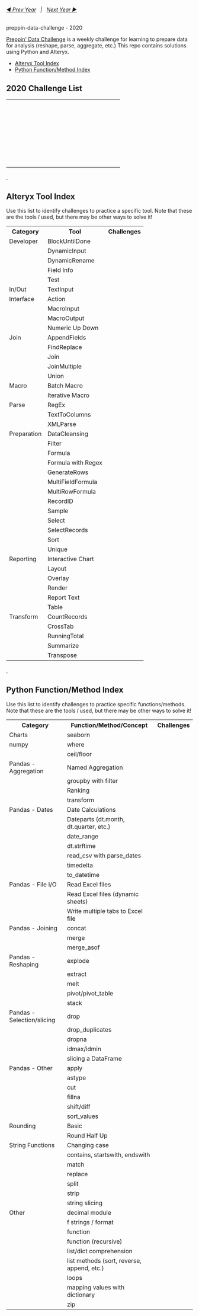 <h6><a href="..\2019\README.md">◀  Prev Year</a>&nbsp;&nbsp;&nbsp;|&nbsp;&nbsp;&nbsp;<a href="..\2021\README.md">Next Year  ▶</a></h6>

preppin-data-challenge - 2020

[Preppin' Data Challenge](https://preppindata.blogspot.com/) is a weekly challenge for learning to prepare data for analysis (reshape, parse, aggregate, etc.) This repo contains solutions using Python and Alteryx.

* [Alteryx Tool Index](#alteryx-index)
* [Python Function/Method Index](#python-index)

## 2020 Challenge List

<table>
  <tr>
    <td><!--<a href="preppin-data-2020-01/README.md">Week 1</a>-->&nbsp;&nbsp;&nbsp;&nbsp;&nbsp;&nbsp;</td>
    <td><!--<a href="preppin-data-2020-08/README.md">Week 8</a>-->&nbsp;&nbsp;&nbsp;&nbsp;&nbsp;&nbsp;</td>
    <td><!--<a href="preppin-data-2020-15/README.md">Week 15</a>-->&nbsp;&nbsp;&nbsp;&nbsp;&nbsp;</td>
    <td><!--<a href="preppin-data-2020-22/README.md">Week 22</a>-->&nbsp;&nbsp;&nbsp;&nbsp;&nbsp;</td>
    <td><!--<a href="preppin-data-2020-29/README.md">Week 29</a>-->&nbsp;&nbsp;&nbsp;&nbsp;&nbsp;</td>
    <td><!--<a href="preppin-data-2020-36/README.md">Week 36</a>-->&nbsp;&nbsp;&nbsp;&nbsp;&nbsp;</td>
    <td><!--<a href="preppin-data-2020-43/README.md">Week 43</a>-->&nbsp;&nbsp;&nbsp;&nbsp;&nbsp;</td>
    <td><!--<a href="preppin-data-2020-50/README.md">Week 50</a>-->&nbsp;&nbsp;&nbsp;&nbsp;&nbsp;</td>
  </tr>
  <tr>
    <td><!--<a href="preppin-data-2020-02/README.md">Week 2</a>-->&nbsp;&nbsp;&nbsp;&nbsp;&nbsp;&nbsp;</td>
    <td><!--<a href="preppin-data-2020-09/README.md">Week 9</a>-->&nbsp;&nbsp;&nbsp;&nbsp;&nbsp;&nbsp;</td>
    <td><!--<a href="preppin-data-2020-16/README.md">Week 16</a>-->&nbsp;&nbsp;&nbsp;&nbsp;&nbsp;</td>
    <td><!--<a href="preppin-data-2020-23/README.md">Week 23</a>-->&nbsp;&nbsp;&nbsp;&nbsp;&nbsp;</td>
    <td><!--<a href="preppin-data-2020-30/README.md">Week 30</a>-->&nbsp;&nbsp;&nbsp;&nbsp;&nbsp;</td>
    <td><!--<a href="preppin-data-2020-37/README.md">Week 37</a>-->&nbsp;&nbsp;&nbsp;&nbsp;&nbsp;</td>
    <td><!--<a href="preppin-data-2020-44/README.md">Week 44</a>-->&nbsp;&nbsp;&nbsp;&nbsp;&nbsp;</td>
    <td><!--<a href="preppin-data-2020-51/README.md">Week 51</a>-->&nbsp;&nbsp;&nbsp;&nbsp;&nbsp;</td>
  </tr>
  <tr>
    <td><!--<a href="preppin-data-2020-03/README.md">Week 3</a>-->&nbsp;&nbsp;&nbsp;&nbsp;&nbsp;&nbsp;</td>
    <td><!--<a href="preppin-data-2020-10/README.md">Week 10</a>-->&nbsp;&nbsp;&nbsp;&nbsp;&nbsp;</td>
    <td><!--<a href="preppin-data-2020-17/README.md">Week 17</a>-->&nbsp;&nbsp;&nbsp;&nbsp;&nbsp;</td>
    <td><!--<a href="preppin-data-2020-24/README.md">Week 24</a>-->&nbsp;&nbsp;&nbsp;&nbsp;&nbsp;</td>
    <td><!--<a href="preppin-data-2020-31/README.md">Week 31</a>-->&nbsp;&nbsp;&nbsp;&nbsp;&nbsp;</td>
    <td><!--<a href="preppin-data-2020-38/README.md">Week 38</a>-->&nbsp;&nbsp;&nbsp;&nbsp;&nbsp;</td>
    <td><!--<a href="preppin-data-2020-45/README.md">Week 45</a>-->&nbsp;&nbsp;&nbsp;&nbsp;&nbsp;</td>
    <td><!--<a href="preppin-data-2020-52/README.md">Week 52</a>-->&nbsp;&nbsp;&nbsp;&nbsp;&nbsp;</td>
  </tr>
  <tr>
    <td><!--<a href="preppin-data-2020-04/README.md">Week 4</a>-->&nbsp;&nbsp;&nbsp;&nbsp;&nbsp;&nbsp;</td>
    <td><!--<a href="preppin-data-2020-11/README.md">Week 11</a>-->&nbsp;&nbsp;&nbsp;&nbsp;&nbsp;</td>
    <td><!--<a href="preppin-data-2020-18/README.md">Week 18</a>-->&nbsp;&nbsp;&nbsp;&nbsp;&nbsp;</td>
    <td><!--<a href="preppin-data-2020-25/README.md">Week 25</a>-->&nbsp;&nbsp;&nbsp;&nbsp;&nbsp;</td>
    <td><!--<a href="preppin-data-2020-32/README.md">Week 32</a>-->&nbsp;&nbsp;&nbsp;&nbsp;&nbsp;</td>
    <td><!--<a href="preppin-data-2020-39/README.md">Week 39</a>-->&nbsp;&nbsp;&nbsp;&nbsp;&nbsp;</td>
    <td><!--<a href="preppin-data-2020-46/README.md">Week 46</a>-->&nbsp;&nbsp;&nbsp;&nbsp;&nbsp;</td>
    <td><!--<a href="preppin-data-2020-53/README.md">Week 53</a>-->&nbsp;&nbsp;&nbsp;&nbsp;&nbsp;</td>
  </tr>
  <tr>
    <td><!--<a href="preppin-data-2020-05/README.md">Week 5</a>-->&nbsp;&nbsp;&nbsp;&nbsp;&nbsp;&nbsp;</td>
    <td><!--<a href="preppin-data-2020-12/README.md">Week 12</a>-->&nbsp;&nbsp;&nbsp;&nbsp;&nbsp;</td>
    <td><!--<a href="preppin-data-2020-19/README.md">Week 19</a>-->&nbsp;&nbsp;&nbsp;&nbsp;&nbsp;</td>
    <td><!--<a href="preppin-data-2020-26/README.md">Week 26</a>-->&nbsp;&nbsp;&nbsp;&nbsp;&nbsp;</td>
    <td><!--<a href="preppin-data-2020-33/README.md">Week 33</a>-->&nbsp;&nbsp;&nbsp;&nbsp;&nbsp;</td>
    <td><!--<a href="preppin-data-2020-40/README.md">Week 40</a>-->&nbsp;&nbsp;&nbsp;&nbsp;&nbsp;</td>
    <td><!--<a href="preppin-data-2020-47/README.md">Week 47</a>-->&nbsp;&nbsp;&nbsp;&nbsp;&nbsp;</td>
    <td></td>
  </tr>
  <tr>
    <td><!--<a href="preppin-data-2020-06/README.md">Week 6</a>-->&nbsp;&nbsp;&nbsp;&nbsp;&nbsp;&nbsp;</td>
    <td><!--<a href="preppin-data-2020-13/README.md">Week 13</a>-->&nbsp;&nbsp;&nbsp;&nbsp;&nbsp;</td>
    <td><!--<a href="preppin-data-2020-20/README.md">Week 20</a>-->&nbsp;&nbsp;&nbsp;&nbsp;&nbsp;</td>
    <td><!--<a href="preppin-data-2020-27/README.md">Week 27</a>-->&nbsp;&nbsp;&nbsp;&nbsp;&nbsp;</td>
    <td><!--<a href="preppin-data-2020-34/README.md">Week 34</a>-->&nbsp;&nbsp;&nbsp;&nbsp;&nbsp;</td>
    <td><!--<a href="preppin-data-2020-41/README.md">Week 41</a>-->&nbsp;&nbsp;&nbsp;&nbsp;&nbsp;</td>
    <td><!--<a href="preppin-data-2020-48/README.md">Week 48</a>-->&nbsp;&nbsp;&nbsp;&nbsp;&nbsp;</td>
    <td></td>
  </tr>
  <tr>
    <td><!--<a href="preppin-data-2020-07/README.md">Week 7</a>-->&nbsp;&nbsp;&nbsp;&nbsp;&nbsp;&nbsp;</td>
    <td><!--<a href="preppin-data-2020-14/README.md">Week 14</a>-->&nbsp;&nbsp;&nbsp;&nbsp;&nbsp;</td>
    <td><!--<a href="preppin-data-2020-21/README.md">Week 21</a>-->&nbsp;&nbsp;&nbsp;&nbsp;&nbsp;</td>
    <td><!--<a href="preppin-data-2020-28/README.md">Week 28</a>-->&nbsp;&nbsp;&nbsp;&nbsp;&nbsp;</td>
    <td><!--<a href="preppin-data-2020-35/README.md">Week 35</a>-->&nbsp;&nbsp;&nbsp;&nbsp;&nbsp;</td>
    <td><!--<a href="preppin-data-2020-42/README.md">Week 42</a>-->&nbsp;&nbsp;&nbsp;&nbsp;&nbsp;</td>
    <td><!--<a href="preppin-data-2020-49/README.md">Week 49</a>-->&nbsp;&nbsp;&nbsp;&nbsp;&nbsp;</td>
    <td></td>
  </tr>

</table>

##### .

## <a id="alteryx-index"></a>Alteryx Tool Index
Use this list to identify challenges to practice a specific tool. Note that these are the tools *I* used, but there may be other ways to solve it!

<table>
  <tr>
    <th>Category</th>
    <th>Tool</th>
    <th>Challenges</th>
  </tr>
  <tr>
    <td>Developer</td>
    <td>BlockUntilDone</td>
    <td>
	  <!--<!--<a href="preppin-data-2020-01/README.md">W01</a>-->&nbsp;&nbsp;&nbsp;
	</td>
  </tr>
  <tr>
    <td></td>
    <td>DynamicInput</td>
    <td>
      <!--<!--<a href="preppin-data-2020-01/README.md">W01</a>-->&nbsp;&nbsp;&nbsp;
    </td>
  </tr>
  <tr>
    <td></td>
    <td>DynamicRename</td>
    <td>
      <!--<!--<a href="preppin-data-2020-01/README.md">W01</a>-->&nbsp;&nbsp;&nbsp;
    </td>
  </tr>
  <tr>
    <td></td>
    <td>Field Info</td>
    <td>
      <!--<!--<a href="preppin-data-2020-01/README.md">W01</a>-->&nbsp;&nbsp;&nbsp;
    </td>
  </tr>
  <tr>
    <td></td>
    <td>Test</td>
    <td>
      <!--<!--<a href="preppin-data-2020-01/README.md">W01</a>-->&nbsp;&nbsp;&nbsp;
    </td>
  </tr>
  
  <tr>
    <td>In/Out</td>
    <td>TextInput</td>
    <td>
      <!--<!--<a href="preppin-data-2020-01/README.md">W01</a>-->&nbsp;&nbsp;&nbsp;
    </td>
  </tr>
  
  <tr>
    <td>Interface</td>
    <td>Action</td>
    <td>
      <!--<!--<a href="preppin-data-2020-01/README.md">W01</a>-->&nbsp;&nbsp;&nbsp;
    </td>
  </tr>
  <tr>
    <td></td>
    <td>MacroInput</td>
    <td>
      <!--<!--<a href="preppin-data-2020-01/README.md">W01</a>-->&nbsp;&nbsp;&nbsp;
    </td>
  </tr>
  <tr>
    <td></td>
    <td>MacroOutput</td>
    <td>
      <!--<!--<a href="preppin-data-2020-01/README.md">W01</a>-->&nbsp;&nbsp;&nbsp;
    </td>
  </tr>
  <tr>
    <td></td>
    <td>Numeric Up Down</td>
    <td>
      <!--<!--<a href="preppin-data-2020-01/README.md">W01</a>-->&nbsp;&nbsp;&nbsp;
    </td>
  </tr>
  
  <tr>
    <td>Join</td>
    <td>AppendFields</td>
    <td>
      <!--<!--<a href="preppin-data-2020-01/README.md">W01</a>-->&nbsp;&nbsp;&nbsp;
    </td>
  </tr>
  <tr>
    <td></td>
    <td>FindReplace</td>
    <td>
      <!--<!--<a href="preppin-data-2020-01/README.md">W01</a>-->&nbsp;&nbsp;&nbsp;
    </td>
  </tr>
  <tr>
    <td></td>
    <td>Join</td>
    <td>
      <!--<!--<a href="preppin-data-2020-01/README.md">W01</a>-->&nbsp;&nbsp;&nbsp;
    </td>
  </tr>
  <tr>
    <td></td>
    <td>JoinMultiple</td>
    <td>
      <!--<!--<a href="preppin-data-2020-01/README.md">W01</a>-->&nbsp;&nbsp;&nbsp;
    </td>
  </tr>
  <tr>
    <td></td>
    <td>Union</td>
    <td>
      <!--<!--<a href="preppin-data-2020-01/README.md">W01</a>-->&nbsp;&nbsp;&nbsp;
    </td>
  </tr>
  
  
  <tr>
    <td>Macro</td>
    <td>Batch Macro</td>
    <td>
      <!--<!--<a href="preppin-data-2020-01/README.md">W01</a>-->&nbsp;&nbsp;&nbsp;
    </td>
  </tr>
  <tr>
    <td></td>
    <td>Iterative Macro</td>
    <td>
      <!--<!--<a href="preppin-data-2020-01/README.md">W01</a>-->&nbsp;&nbsp;&nbsp;
    </td>
  </tr>
  
  
  <tr>
    <td>Parse</td>
    <td>RegEx</td>
    <td>
      <!--<!--<a href="preppin-data-2020-01/README.md">W01</a>-->&nbsp;&nbsp;&nbsp;
    </td>
  </tr>
  <tr>
    <td></td>
    <td>TextToColumns</td>
    <td>
      <!--<!--<a href="preppin-data-2020-01/README.md">W01</a>-->&nbsp;&nbsp;&nbsp;
    </td>
  </tr>
  <tr>
    <td></td>
    <td>XMLParse</td>
    <td>
      <!--<!--<a href="preppin-data-2020-01/README.md">W01</a>-->&nbsp;&nbsp;&nbsp;
    </td>
  </tr>
  
  <tr>
    <td>Preparation</td>
    <td>DataCleansing</td>
    <td>
      <!--<!--<a href="preppin-data-2020-01/README.md">W01</a>-->&nbsp;&nbsp;&nbsp;
    </td>
  </tr>
  <tr>
    <td></td>
    <td>Filter</td>
    <td>
      <!--<!--<a href="preppin-data-2020-01/README.md">W01</a>-->&nbsp;&nbsp;&nbsp;
    </td>
  </tr>
  <tr>
    <td></td>
    <td>Formula</td>
    <td>
      <!--<!--<a href="preppin-data-2020-01/README.md">W01</a>-->&nbsp;&nbsp;&nbsp;
    </td>
  </tr>
  <tr>
    <td></td>
    <td>Formula with Regex</td>
    <td>
      <!--<!--<a href="preppin-data-2020-01/README.md">W01</a>-->&nbsp;&nbsp;&nbsp;
    </td>
  </tr>
  <tr>
    <td></td>
    <td>GenerateRows</td>
    <td>
      <!--<!--<a href="preppin-data-2020-01/README.md">W01</a>-->&nbsp;&nbsp;&nbsp;
    </td>
  </tr>
  <tr>
    <td></td>
    <td>MultiFieldFormula</td>
    <td>
      <!--<!--<a href="preppin-data-2020-01/README.md">W01</a>-->&nbsp;&nbsp;&nbsp;
    </td>
  </tr>
  <tr>
    <td></td>
    <td>MultiRowFormula</td>
    <td>
      <!--<!--<a href="preppin-data-2020-01/README.md">W01</a>-->&nbsp;&nbsp;&nbsp;
    </td>
  </tr>
  <tr>
    <td></td>
    <td>RecordID</td>
    <td>
      <!--<!--<a href="preppin-data-2020-01/README.md">W01</a>-->&nbsp;&nbsp;&nbsp;
    </td>
  </tr>
  <tr>
    <td></td>
    <td>Sample</td>
    <td>
      <!--<!--<a href="preppin-data-2020-01/README.md">W01</a>-->&nbsp;&nbsp;&nbsp;
    </td>
  </tr>
  <tr>
    <td></td>
    <td>Select</td>
    <td>
      <!--<!--<a href="preppin-data-2020-01/README.md">W01</a>-->&nbsp;&nbsp;&nbsp;
    </td>
  </tr>
  <tr>
    <td></td>
    <td>SelectRecords</td>
    <td>
      <!--<!--<a href="preppin-data-2020-01/README.md">W01</a>-->&nbsp;&nbsp;&nbsp;
    </td>
  </tr>
  <tr>
    <td></td>
    <td>Sort</td>
    <td>
      <!--<!--<a href="preppin-data-2020-01/README.md">W01</a>-->&nbsp;&nbsp;&nbsp;
    </td>
  </tr>
  <tr>
    <td></td>
    <td>Unique</td>
    <td>
      <!--<!--<a href="preppin-data-2020-01/README.md">W01</a>-->&nbsp;&nbsp;&nbsp;
    </td>
  </tr>
  
  <tr>
    <td>Reporting</td>
    <td>Interactive Chart</td>
    <td>
      <!--<!--<a href="preppin-data-2020-01/README.md">W01</a>-->&nbsp;&nbsp;&nbsp;
    </td>
  </tr>
  <tr>
    <td></td>
    <td>Layout</td>
    <td>
      <!--<!--<a href="preppin-data-2020-01/README.md">W01</a>-->&nbsp;&nbsp;&nbsp;
    </td>
  </tr>
  <tr>
    <td></td>
    <td>Overlay</td>
    <td>
      <!--<!--<a href="preppin-data-2020-01/README.md">W01</a>-->&nbsp;&nbsp;&nbsp;
    </td>
  </tr>
  <tr>
    <td></td>
    <td>Render</td>
    <td>
      <!--<!--<a href="preppin-data-2020-01/README.md">W01</a>-->&nbsp;&nbsp;&nbsp;
    </td>
  </tr>
  <tr>
    <td></td>
    <td>Report Text</td>
    <td>
      <!--<!--<a href="preppin-data-2020-01/README.md">W01</a>-->&nbsp;&nbsp;&nbsp;
    </td>
  </tr>
  <tr>
    <td></td>
    <td>Table</td>
    <td>
      <!--<!--<a href="preppin-data-2020-01/README.md">W01</a>-->&nbsp;&nbsp;&nbsp;
    </td>
  </tr>
  
  <tr>
    <td>Transform</td>
    <td>CountRecords</td>
    <td>
      <!--<!--<a href="preppin-data-2020-01/README.md">W01</a>-->&nbsp;&nbsp;&nbsp;
    </td>
  </tr>
  <tr>
    <td></td>
    <td>CrossTab</td>
    <td>
      <!--<!--<a href="preppin-data-2020-01/README.md">W01</a>-->&nbsp;&nbsp;&nbsp;
    </td>
  </tr>
  <tr>
    <td></td>
    <td>RunningTotal</td>
    <td>
	  <!--<!--<a href="preppin-data-2020-01/README.md">W01</a>-->&nbsp;&nbsp;&nbsp;
	</td>
  </tr>
  <tr>
    <td></td>
    <td>Summarize</td>
    <td>
      <!--<!--<a href="preppin-data-2020-01/README.md">W01</a>-->&nbsp;&nbsp;&nbsp;
    </td>
  </tr>
  <tr>
    <td></td>
    <td>Transpose</td>
    <td>
	  <!--<!--<a href="preppin-data-2020-01/README.md">W01</a>-->&nbsp;&nbsp;&nbsp;
    </td>
  </tr>
</table>



##### .




## <a id="python-index"></a>Python Function/Method Index
Use this list to identify challenges to practice specific functions/methods. Note that these are the tools *I* used, but there may be other ways to solve it!

<table>
  <tr>
    <th>Category</th>
    <th>Function/Method/Concept</th>
    <th>Challenges</th>
  </tr>

  <!-- Charts -->
  <tr>
    <td>Charts</td>
    <td>seaborn</td>
    <td>
      <!--<!--<a href="preppin-data-2020-01/README.md">W01</a>-->&nbsp;&nbsp;&nbsp;
    </td>
  </tr>
  
  <!-- numpy -->
  <tr>
    <td>numpy</td>
    <td>where</td>
    <td>
      <!--<!--<a href="preppin-data-2020-01/README.md">W01</a>-->&nbsp;&nbsp;&nbsp;
    </td>
  </tr>
  <tr>
    <td></td>
    <td>ceil/floor</td>
    <td>
      <!--<!--<a href="preppin-data-2020-01/README.md">W01</a>-->&nbsp;&nbsp;&nbsp;
    </td>
  </tr>  
 
  <!-- Pandas - Aggregation -->
  <tr>
    <td>Pandas - Aggregation</td>
    <td>Named Aggregation</td>
    <td>
      <!--<!--<a href="preppin-data-2020-01/README.md">W01</a>-->&nbsp;&nbsp;&nbsp;
    </td>
  </tr>
  <tr>
    <td></td>
    <td>groupby with filter</td>
    <td>
      <!--<!--<a href="preppin-data-2020-01/README.md">W01</a>-->&nbsp;&nbsp;&nbsp;&nbsp;
    </td>
  </tr>
  <tr>
    <td></td>
    <td>Ranking</td>
    <td>
      <!--<!--<a href="preppin-data-2020-01/README.md">W01</a>-->&nbsp;&nbsp;&nbsp;
    </td>
  </tr>
  <tr>
    <td></td>
    <td>transform</td>
    <td>
      <!--<!--<a href="preppin-data-2020-01/README.md">W01</a>-->&nbsp;&nbsp;&nbsp;
    </td>
  </tr>
  
  <!-- Pandas - Dates -->
  <tr>
    <td>Pandas - Dates</td>
    <td>Date Calculations</td>
    <td>
      <!--<!--<a href="preppin-data-2020-01/README.md">W01</a>-->&nbsp;&nbsp;&nbsp;
    </td>
  </tr>
  <tr>
    <td></td>
    <td>Dateparts (dt.month, dt.quarter, etc.)</td>
    <td>
      <!--<!--<a href="preppin-data-2020-01/README.md">W01</a>-->&nbsp;&nbsp;&nbsp;
    </td>
  </tr>
  <tr>
    <td></td>
    <td>date_range</td>
    <td>
      <!--<!--<a href="preppin-data-2020-01/README.md">W01</a>-->&nbsp;&nbsp;&nbsp;
    </td>
  </tr>
  <tr>
    <td></td>
    <td>dt.strftime</td>
    <td>
      <!--<!--<a href="preppin-data-2020-01/README.md">W01</a>-->&nbsp;&nbsp;&nbsp;
    </td>
  </tr>
  <tr>
    <td></td>
    <td>read_csv with parse_dates</td>
    <td>
      <!--<!--<a href="preppin-data-2020-01/README.md">W01</a>-->&nbsp;&nbsp;&nbsp;
    </td>
  </tr>
  <tr>
    <td></td>
    <td>timedelta</td>
    <td>
      <!--<!--<a href="preppin-data-2020-01/README.md">W01</a>-->&nbsp;&nbsp;&nbsp;
    </td>
  </tr>
  <tr>
    <td></td>
    <td>to_datetime</td>
    <td>
      <!--<!--<a href="preppin-data-2020-01/README.md">W01</a>-->&nbsp;&nbsp;&nbsp;
    </td>
  </tr>
  
  <!-- Pandas - File I/O -->
  <tr>
    <td>Pandas - File I/O</td>
    <td>Read Excel files</td>
    <td>
      <!--<!--<a href="preppin-data-2020-01/README.md">W01</a>-->&nbsp;&nbsp;&nbsp;
    </td>
  </tr>
  <tr>
    <td></td>
    <td>Read Excel files (dynamic sheets)</td>
    <td>
      <!--<!--<a href="preppin-data-2020-01/README.md">W01</a>-->&nbsp;&nbsp;&nbsp;
    </td>
  </tr>
  <tr>
    <td></td>
    <td>Write multiple tabs to Excel file</td>
    <td>
      <!--<!--<a href="preppin-data-2020-01/README.md">W01</a>-->&nbsp;&nbsp;&nbsp;
    </td>
  </tr>
  
  <!-- Pandas - Joining -->
  <tr>
    <td>Pandas - Joining</td>
    <td>concat</td>
    <td>
      <!--<!--<a href="preppin-data-2020-01/README.md">W01</a>-->&nbsp;&nbsp;&nbsp;
    </td>
  </tr>
  <tr>
    <td></td>
    <td>merge</td>
    <td>
      <!--<!--<a href="preppin-data-2020-01/README.md">W01</a>-->&nbsp;&nbsp;&nbsp;
    </td>
  </tr>
  <tr>
    <td></td>
    <td>merge_asof</td>
    <td>
      <!--<!--<a href="preppin-data-2020-01/README.md">W01</a>-->&nbsp;&nbsp;&nbsp;
    </td>
  </tr>
  
  <!-- Pandas - Reshaping -->
  <tr>
    <td>Pandas - Reshaping</td>
    <td>explode</td>
    <td>
      <!--<!--<a href="preppin-data-2020-01/README.md">W01</a>-->&nbsp;&nbsp;&nbsp;
    </td>
  </tr>
  <tr>
    <td></td>
    <td>extract</td>
    <td>
      <!--<!--<a href="preppin-data-2020-01/README.md">W01</a>-->&nbsp;&nbsp;&nbsp;
    </td>
  </tr>
  <tr>
    <td></td>
    <td>melt</td>
    <td>
      <!--<!--<a href="preppin-data-2020-01/README.md">W01</a>-->&nbsp;&nbsp;&nbsp;
    </td>
  </tr>
  <tr>
    <td></td>
    <td>pivot/pivot_table</td>
    <td>
	  <!--<!--<a href="preppin-data-2020-01/README.md">W01</a>-->&nbsp;&nbsp;&nbsp;
	</td>
  </tr>
  <tr>
    <td></td>
    <td>stack</td>
    <td>
	  <!--<!--<a href="preppin-data-2020-01/README.md">W01</a>-->&nbsp;&nbsp;&nbsp;
	</td>
  </tr>
  
  <!-- Pandas - Selection -->
  <tr>
    <td>Pandas - Selection/slicing</td>
    <td>drop</td>
    <td>
      <!--<!--<a href="preppin-data-2020-01/README.md">W01</a>-->&nbsp;&nbsp;&nbsp;
    </td>
  </tr>
  <tr>
    <td></td>
    <td>drop_duplicates</td>
    <td>
      <!--<!--<a href="preppin-data-2020-01/README.md">W01</a>-->&nbsp;&nbsp;&nbsp;
    </td>
  </tr>
  <tr>
    <td></td>
    <td>dropna</td>
    <td>
	  <!--<!--<a href="preppin-data-2020-01/README.md">W01</a>-->&nbsp;&nbsp;&nbsp;
	</td>
  </tr>
  <tr>
    <td></td>
    <td>idmax/idmin</td>
    <td>
      <!--<!--<a href="preppin-data-2020-01/README.md">W01</a>-->&nbsp;&nbsp;&nbsp;
    </td>
  </tr>
  <tr>
    <td></td>
    <td>slicing a DataFrame</td>
    <td>
      <!--<!--<a href="preppin-data-2020-01/README.md">W01</a>-->&nbsp;&nbsp;&nbsp;
    </td>
  </tr>
  
  <!-- Pandas - Other -->
  <tr>
    <td>Pandas - Other</td>
    <td>apply</td>
    <td>
	  <!--<!--<a href="preppin-data-2020-01/README.md">W01</a>-->&nbsp;&nbsp;&nbsp;
	</td>
  </tr>
  <tr>
    <td></td>
    <td>astype</td>
    <td>
      <!--<!--<a href="preppin-data-2020-01/README.md">W01</a>-->&nbsp;&nbsp;&nbsp;
    </td>
  </tr>  
  <tr>
    <td></td>
    <td>cut</td>
    <td>
	  <!--<!--<a href="preppin-data-2020-01/README.md">W01</a>-->&nbsp;&nbsp;&nbsp
	</td>
  </tr>  
  <tr>
    <td></td>
    <td>fillna</td>
    <td>
	  <!--<!--<a href="preppin-data-2020-01/README.md">W01</a>-->&nbsp;&nbsp;&nbsp;
	</td>
  </tr>
  <tr>
    <td></td>
    <td>shift/diff</td>
    <td>
      <!--<!--<a href="preppin-data-2020-01/README.md">W01</a>-->&nbsp;&nbsp;&nbsp;
    </td>    
  <tr>
    <td></td>
    <td>sort_values</td>
    <td>
      <!--<!--<a href="preppin-data-2020-01/README.md">W01</a>-->&nbsp;&nbsp;&nbsp;
    </td>
  </tr>
  
  <!-- Rounding -->
  <tr>
    <td>Rounding</td>
    <td>Basic</td>
    <td>
      <!--<!--<a href="preppin-data-2020-01/README.md">W01</a>-->&nbsp;&nbsp;&nbsp;
    </td>
  </tr>
  <tr>
    <td></td>
    <td>Round Half Up</td>
    <td>
	  <!--<!--<a href="preppin-data-2020-01/README.md">W01</a>-->&nbsp;&nbsp;&nbsp;
	</td>
  </tr>
  
  <!-- String Functions -->
  <tr>
    <td>String Functions</td>
    <td>Changing case</td>
    <td>
      <!--<!--<a href="preppin-data-2020-01/README.md">W01</a>-->&nbsp;&nbsp;&nbsp;
    </td>
  </tr>
  <tr>
    <td></td>
    <td>contains, startswith, endswith</td>
    <td>
      <!--<!--<a href="preppin-data-2020-01/README.md">W01</a>-->&nbsp;&nbsp;&nbsp;
    </td>
  </tr>
  <tr>
    <td></td>
    <td>match</td>
    <td>
	  <!--<!--<a href="preppin-data-2020-01/README.md">W01</a>-->&nbsp;&nbsp;&nbsp;
	</td>
  </tr>
  <tr>
    <td></td>
    <td>replace</td>
    <td>
      <!--<!--<a href="preppin-data-2020-01/README.md">W01</a>-->&nbsp;&nbsp;&nbsp;
    </td>
  </tr>
  <tr>
    <td></td>
    <td>split</td>
    <td>
      <!--<!--<a href="preppin-data-2020-01/README.md">W01</a>-->&nbsp;&nbsp;&nbsp;
    </td>
  </tr>
  <tr>
    <td></td>
    <td>strip</td>
    <td>
      <!--<!--<a href="preppin-data-2020-01/README.md">W01</a>-->&nbsp;&nbsp;&nbsp;
    </td>
  </tr>
  <tr>
    <td></td>
    <td>string slicing</td>
    <td>
      <!--<!--<a href="preppin-data-2020-01/README.md">W01</a>-->&nbsp;&nbsp;&nbsp;
    </td>
  </tr>
  
  <!-- Other -->
  <tr>
    <td>Other</td>
    <td>decimal module</td>
    <td>
	  <!--<!--<a href="preppin-data-2020-01/README.md">W01</a>-->&nbsp;&nbsp;&nbsp;
	</td>
  </tr>
  <tr>
    <td></td>
    <td>f strings / format</td>
    <td>
	  <!--<!--<a href="preppin-data-2020-01/README.md">W01</a>-->&nbsp;&nbsp;&nbsp;
	</td>
  </tr>
  <tr>
    <td></td>
    <td>function</td>
    <td>
	  <!--<!--<a href="preppin-data-2020-01/README.md">W01</a>-->&nbsp;&nbsp;&nbsp;
	</td>
  </tr>
  <tr>
    <td></td>
    <td>function (recursive)</td>
    <td>
	  <!--<!--<a href="preppin-data-2020-01/README.md">W01</a>-->&nbsp;&nbsp;&nbsp;
	</td>
  </tr>
  <tr>
    <td></td>
    <td>list/dict comprehension</td>
    <td>
      <!--<!--<a href="preppin-data-2020-01/README.md">W01</a>-->&nbsp;&nbsp;&nbsp;
    </td>
  </tr>
    <tr>
    <td></td>
    <td>list methods (sort, reverse, append, etc.)</td>
    <td>
      <!--<!--<a href="preppin-data-2020-01/README.md">W01</a>-->&nbsp;&nbsp;&nbsp;
    </td>
  </tr>
  <tr>
    <td></td>
    <td>loops</td>
    <td>
      <!--<!--<a href="preppin-data-2020-01/README.md">W01</a>-->&nbsp;&nbsp;&nbsp;
    </td>
  </tr>
  <tr>
    <td></td>
    <td>mapping values with dictionary</td>
    <td>
      <!--<!--<a href="preppin-data-2020-01/README.md">W01</a>-->&nbsp;&nbsp;&nbsp;
    </td>
  </tr>
  <tr>
    <td></td>
    <td>zip</td>
    <td>
	  <!--<!--<a href="preppin-data-2020-01/README.md">W01</a>-->&nbsp;&nbsp;&nbsp;
	</td>
  </tr>

</table>
